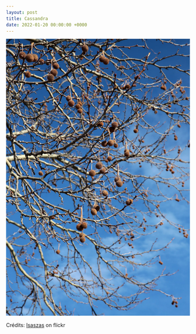 ```yaml
---
layout: post
title: Cassandra
date: 2022-01-20 00:00:00 +0000
---
```


![Cassandra](/images/2022-01-20.jpg)

Crédits: [Isaszas](https://www.flickr.com/people/isasza/) on flickr
